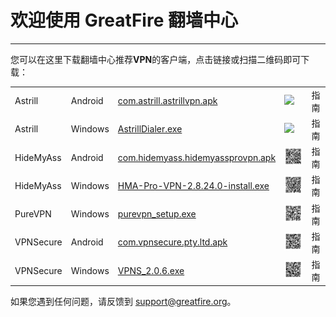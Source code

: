 # 欢迎使用 GreatFire 翻墙中心

------

您可以在这里下载翻墙中心推荐**VPN**的客户端，点击链接或扫描二维码即可下载：

| | | | | |
| --- | --- | --- | --- | --- |
| Astrill | Android | <a href="https://github.com/greatfire/cc/raw/master/z/clients/com.astrill.astrillvpn.apk">com.astrill.astrillvpn.apk</a> | <a href="https://github.com/greatfire/cc/raw/master/z/clients/com.astrill.astrillvpn.apk"><img src="https://github.com/greatfire/cc/raw/master/z/img/qr/Astrill.Android.png" /></a> | 指南
| Astrill | Windows | <a href="https://github.com/greatfire/cc/raw/master/z/clients/AstrillDialer.exe">AstrillDialer.exe</a> | <a href="https://github.com/greatfire/cc/raw/master/z/clients/AstrillDialer.exe"><img src="https://github.com/greatfire/cc/raw/master/z/img/qr/Astrill.Windows.png" /></a> | 指南
| HideMyAss | Android | <a href="https://github.com/greatfire/cc/raw/master/z/clients/com.hidemyass.hidemyassprovpn.apk">com.hidemyass.hidemyassprovpn.apk</a> | <a href="https://github.com/greatfire/cc/raw/master/z/clients/com.hidemyass.hidemyassprovpn.apk"><img src="https://github.com/greatfire/cc/raw/master/z/img/qr/HideMyAss.Android.png" /></a> | 指南
| HideMyAss | Windows | <a href="https://github.com/greatfire/cc/raw/master/z/clients/HMA-Pro-VPN-2.8.24.0-install.exe">HMA-Pro-VPN-2.8.24.0-install.exe</a> | <a href="https://github.com/greatfire/cc/raw/master/z/clients/HMA-Pro-VPN-2.8.24.0-install.exe"><img src="https://github.com/greatfire/cc/raw/master/z/img/qr/HideMyAss.Windows.png" /></a> | 指南
| PureVPN | Windows | <a href="https://github.com/greatfire/cc/raw/master/z/clients/purevpn_setup.exe">purevpn_setup.exe</a> | <a href="https://github.com/greatfire/cc/raw/master/z/clients/purevpn_setup.exe"><img src="https://github.com/greatfire/cc/raw/master/z/img/qr/PureVPN.Windows.png" /></a> | 指南
| VPNSecure | Android | <a href="https://github.com/greatfire/cc/raw/master/z/clients/com.vpnsecure.pty.ltd.apk">com.vpnsecure.pty.ltd.apk</a> | <a href="https://github.com/greatfire/cc/raw/master/z/clients/com.vpnsecure.pty.ltd.apk"><img src="https://github.com/greatfire/cc/raw/master/z/img/qr/VPNSecure.Android.png" /></a> | 指南
| VPNSecure | Windows | <a href="https://github.com/greatfire/cc/raw/master/z/clients/VPNS_2.0.6.exe">VPNS_2.0.6.exe</a> | <a href="https://github.com/greatfire/cc/raw/master/z/clients/VPNS_2.0.6.exe"><img src="https://github.com/greatfire/cc/raw/master/z/img/qr/VPNSecure.Windows.png" /></a> | 指南

如果您遇到任何问题，请反馈到 <support@greatfire.org>。

